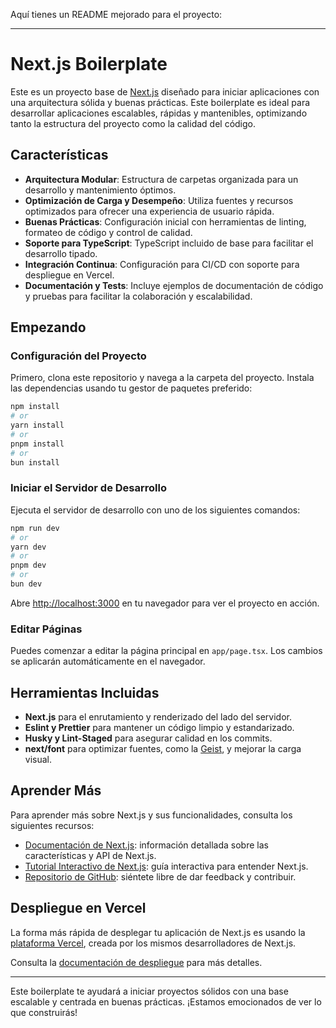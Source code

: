 Aquí tienes un README mejorado para el proyecto:

---

# Next.js Boilerplate

Este es un proyecto base de [Next.js](https://nextjs.org) diseñado para iniciar aplicaciones con una arquitectura sólida y buenas prácticas. Este boilerplate es ideal para desarrollar aplicaciones escalables, rápidas y mantenibles, optimizando tanto la estructura del proyecto como la calidad del código.

## Características

- **Arquitectura Modular**: Estructura de carpetas organizada para un desarrollo y mantenimiento óptimos.
- **Optimización de Carga y Desempeño**: Utiliza fuentes y recursos optimizados para ofrecer una experiencia de usuario rápida.
- **Buenas Prácticas**: Configuración inicial con herramientas de linting, formateo de código y control de calidad.
- **Soporte para TypeScript**: TypeScript incluido de base para facilitar el desarrollo tipado.
- **Integración Continua**: Configuración para CI/CD con soporte para despliegue en Vercel.
- **Documentación y Tests**: Incluye ejemplos de documentación de código y pruebas para facilitar la colaboración y escalabilidad.

## Empezando

### Configuración del Proyecto

Primero, clona este repositorio y navega a la carpeta del proyecto. Instala las dependencias usando tu gestor de paquetes preferido:

```bash
npm install
# or
yarn install
# or
pnpm install
# or
bun install
```

### Iniciar el Servidor de Desarrollo

Ejecuta el servidor de desarrollo con uno de los siguientes comandos:

```bash
npm run dev
# or
yarn dev
# or
pnpm dev
# or
bun dev
```

Abre [http://localhost:3000](http://localhost:3000) en tu navegador para ver el proyecto en acción.

### Editar Páginas

Puedes comenzar a editar la página principal en `app/page.tsx`. Los cambios se aplicarán automáticamente en el navegador.

## Herramientas Incluidas

- **Next.js** para el enrutamiento y renderizado del lado del servidor.
- **Eslint y Prettier** para mantener un código limpio y estandarizado.
- **Husky y Lint-Staged** para asegurar calidad en los commits.
- **next/font** para optimizar fuentes, como la [Geist](https://vercel.com/font), y mejorar la carga visual.

## Aprender Más

Para aprender más sobre Next.js y sus funcionalidades, consulta los siguientes recursos:

- [Documentación de Next.js](https://nextjs.org/docs): información detallada sobre las características y API de Next.js.
- [Tutorial Interactivo de Next.js](https://nextjs.org/learn): guía interactiva para entender Next.js.
- [Repositorio de GitHub](https://github.com/vercel/next.js): siéntete libre de dar feedback y contribuir.

## Despliegue en Vercel

La forma más rápida de desplegar tu aplicación de Next.js es usando la [plataforma Vercel](https://vercel.com/new?utm_medium=default-template&filter=next.js&utm_source=create-next-app&utm_campaign=create-next-app-readme), creada por los mismos desarrolladores de Next.js.

Consulta la [documentación de despliegue](https://nextjs.org/docs/app/building-your-application/deploying) para más detalles.

---

Este boilerplate te ayudará a iniciar proyectos sólidos con una base escalable y centrada en buenas prácticas. ¡Estamos emocionados de ver lo que construirás!
